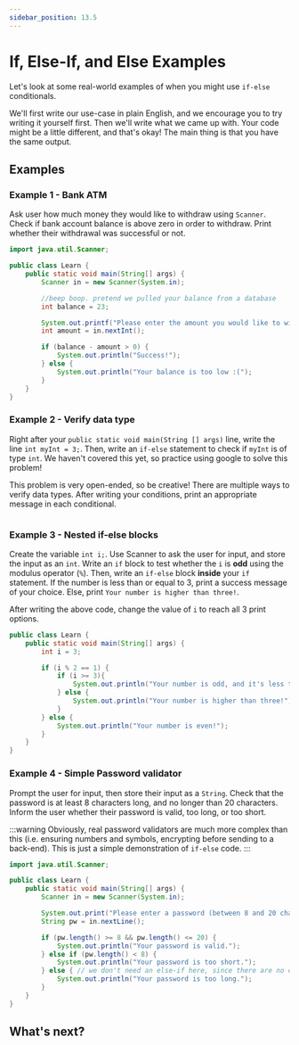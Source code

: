 ```yaml
---
sidebar_position: 13.5
---
```


# If, Else-If, and Else Examples

Let's look at some real-world examples of when you might use `if-else` conditionals.

We'll first write our use-case in plain English, and we encourage you to try writing it yourself first. Then we'll write what we came up with. Your code might be a little different, and that's okay! The main thing is that you have the same output.

## Examples

### Example 1 - Bank ATM

Ask user how much money they would like to withdraw using `Scanner`. Check if bank account balance is above zero in order to withdraw. Print whether their withdrawal was successful or not.

```java
import java.util.Scanner;

public class Learn {
    public static void main(String[] args) {
        Scanner in = new Scanner(System.in);

        //beep boop. pretend we pulled your balance from a database
        int balance = 23;

        System.out.printf("Please enter the amount you would like to withdraw: ");
        int amount = in.nextInt();

        if (balance - amount > 0) {
            System.out.println("Success!");
        } else {
            System.out.println("Your balance is too low :(");
        }
    }
}
```

### Example 2 - Verify data type

Right after your `public static void main(String [] args)` line, write the line `int myInt = 3;`. Then, write an `if-else` statement to check if `myInt` is of type `int`. We haven't covered this yet, so practice using google to solve this problem!

This problem is very open-ended, so be creative! There are multiple ways to verify data types. After writing your conditions, print an appropriate message in each conditional.

```java

```

### Example 3 - Nested if-else blocks

Create the variable `int i;`. Use Scanner to ask the user for input, and store the input as an `int`. Write an `if` block to test whether the `i` is **odd** using the modulus operator (`%`). Then, write an `if-else` block **inside** your `if` statement. If the number is less than or equal to 3, print a success message of your choice. Else, print `Your number is higher than three!`.

After writing the above code, change the value of `i` to reach all 3 print options.

```java
public class Learn {
    public static void main(String[] args) {
        int i = 3;

        if (i % 2 == 1) {
            if (i >= 3){
                System.out.println("Your number is odd, and it's less than or equal to 3!");
            } else {
                System.out.println("Your number is higher than three!");
            }
        } else {
            System.out.println("Your number is even!");
        }
    }
}
```

### Example 4 - Simple Password validator

Prompt the user for input, then store their input as a `String`. Check that the password is at least 8 characters long, and no longer than 20 characters. Inform the user whether their password is valid, too long, or too short.

:::warning
Obviously, real password validators are much more complex than this (i.e. ensuring numbers and symbols, encrypting before sending to a back-end). This is just a simple demonstration of `if-else` code.
:::

```java
import java.util.Scanner;

public class Learn {
    public static void main(String[] args) {
        Scanner in = new Scanner(System.in);

        System.out.print("Please enter a password (between 8 and 20 characters): ");
        String pw = in.nextLine();

        if (pw.length() >= 8 && pw.length() <= 20) {
            System.out.println("Your password is valid.");
        } else if (pw.length() < 8) {
            System.out.println("Your password is too short.");
        } else { // we don't need an else-if here, since there are no other possible conditions
            System.out.println("Your password is too long.");
        }
    }
}
```

## What's next?
